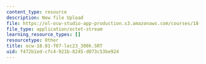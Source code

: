 ```yaml
---
content_type: resource
description: New file Upload
file: https://ol-ocw-studio-app-production.s3.amazonaws.com/courses/18-01sc-single-variable-calculus-fall-2010/f472b1edcfc4921b8245d073c53be924_ocw-18.01-f07-lec23_300k.SRT
file_type: application/octet-stream
learning_resource_types: []
resourcetype: Other
title: ocw-18.01-f07-lec23_300k.SRT
uid: f472b1ed-cfc4-921b-8245-d073c53be924
---
```

